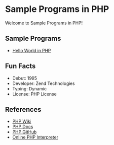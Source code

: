# Sample Programs in PHP

Welcome to Sample Programs in PHP!

## Sample Programs

- [Hello World in PHP](https://therenegadecoder.com/code/hello-world-in-php/)

## Fun Facts

- Debut: 1995
- Developer: Zend Technologies
- Typing: Dynamic
- License: PHP License

## References

- [PHP Wiki](https://en.wikipedia.org/wiki/PHP)
- [PHP Docs](http://www.php.net/)
- [PHP GitHub](https://github.com/php/php-src)
- [Online PHP Interpreter](http://www.runphponline.com/)
